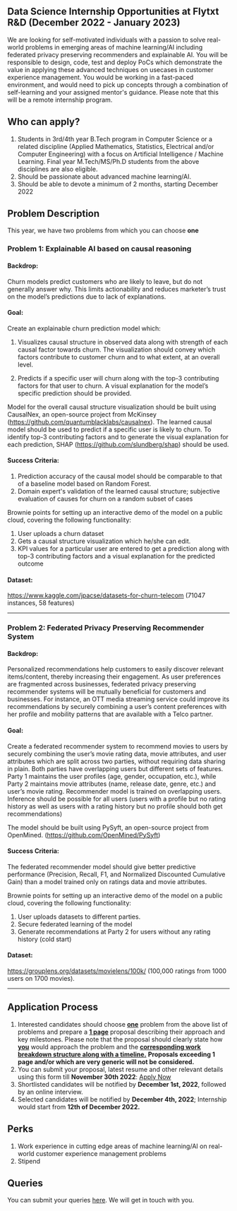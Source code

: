 ## Data Science Internship Opportunities at Flytxt R&D (December 2022 - January 2023)
We are looking for self-motivated individuals with a passion to solve real-world problems in emerging areas of machine learning/AI including federated privacy preserving recommenders and explainable AI. You will be responsible to design, code, test and deploy PoCs which demonstrate the value in applying these advanced techniques on usecases in customer experience management. You would be working in a fast-paced environment, and would need to pick up concepts through a combination of self-learning and your assigned mentor's guidance. Please note that this will be a remote internship program.

## Who can apply?
1. Students in 3rd/4th year B.Tech program in Computer Science or a related discipline (Applied Mathematics, Statistics, Electrical and/or Computer Engineering) with a focus on Artificial Intelligence / Machine Learning. Final year M.Tech/MS/Ph.D students from the above disciplines are also eligible.
2. Should be passionate about advanced machine learning/AI.
3. Should be able to devote a minimum of 2 months, starting December 2022

## Problem Description
This year, we have two problems from which you can choose **one**


### Problem 1: Explainable AI based on causal reasoning
#### Backdrop:
Churn models predict customers who are likely to leave, but do not generally answer why. This limits actionability and reduces marketer’s trust on the model’s predictions due to lack of explanations.

#### Goal:
Create an explainable churn prediction model which: 
1. Visualizes causal structure in observed data along with strength of each causal factor towards churn. The visualization should convey which factors contribute to customer churn and to what extent, at an overall level. 

2. Predicts if a specific user will churn along with the top-3 contributing factors for that user to churn. A visual explanation for the model’s specific prediction should be provided.

Model for the overall causal structure visualization should be built using CausalNex, an open-source project from McKinsey (https://github.com/quantumblacklabs/causalnex). The learned causal model should be used to predict if a specific user is likely to churn. To identify top-3 contributing factors and to generate the visual explanation for each prediction, SHAP (https://github.com/slundberg/shap) should be used.

#### Success Criteria:
1. Prediction accuracy of the causal model should be comparable to that of a baseline model based on Random Forest.
2. Domain expert's validation of the learned causal structure; subjective evaluation of causes for churn on a random subset of cases

Brownie points for setting up an interactive demo of the model on a public cloud, covering the following functionality:
1. User uploads a churn dataset
2. Gets a causal structure visualization which he/she can edit.
3. KPI values for a particular user are entered to get a prediction along with top-3 contributing factors and a visual explanation for the predicted outcome

#### Dataset:
https://www.kaggle.com/jpacse/datasets-for-churn-telecom (71047 instances, 58 features)

---
### Problem 2: Federated Privacy Preserving Recommender System
#### Backdrop:
Personalized recommendations help customers to easily discover relevant items/content, thereby increasing their engagement. As user preferences are fragmented across businesses,  federated privacy preserving recommender systems will be mutually beneficial for customers and businesses. For instance, an OTT media streaming service could improve its recommendations by securely combining a user’s content preferences with her profile and mobility patterns that are available with a Telco partner.

#### Goal:
Create a federated recommender system to recommend movies to users by securely combining the user’s movie rating data, movie attributes, and user attributes which are split across two parties, without requiring data sharing in plain. Both parties have overlapping users but different sets of features. Party 1 maintains the user profiles (age, gender, occupation, etc.), while Party 2 maintains movie attributes (name, release date, genre, etc.) and user’s movie rating. Recommender model is trained on overlapping users. Inference should be possible for all users (users with a profile but no rating history as well as users with a rating history but no profile should both get recommendations)

The model should be built using PySyft, an open-source project from OpenMined. (https://github.com/OpenMined/PySyft)

#### Success Criteria:
The federated recommender model should give better predictive performance (Precision, Recall, F1, and Normalized Discounted Cumulative Gain) than a model trained only on ratings data and movie attributes.

Brownie points for setting up an interactive demo of the model on a public cloud, covering the following functionality:
1. User uploads datasets to different parties.
2. Secure federated learning of the model
3. Generate recommendations at Party 2 for users without any rating history (cold start)

#### Dataset:
https://grouplens.org/datasets/movielens/100k/ (100,000 ratings from 1000 users on 1700 movies). 

---
## Application Process
1. Interested candidates should choose <ins>**one**</ins> problem from the above list of problems and prepare a <ins>**1 page**</ins> proposal describing their approach and key milestones. Please note that the proposal should clearly state how <ins>**you**</ins> would approach the problem and the <ins>**corresponding work breakdown structure along with a timeline.**</ins> **Proposals exceeding 1 page and/or which are very generic will not be considered.**
2. You can submit your proposal, latest resume and other relevant details using this form till **November 30th 2022**: [Apply Now](https://forms.gle/29EvS4rzDPh1j7nB8)
3. Shortlisted candidates will be notified by **December 1st, 2022**, followed by an online interview.
4. Selected candidates will be notified by **December 4th, 2022**; Internship would start from **12th of December 2022.**

## Perks
1. Work experience in cutting edge areas of machine learning/AI on real-world customer experience management problems
2. Stipend

## Queries
You can submit your queries [here](https://forms.gle/brxCAic84pCj3thR6). We will get in touch with you.
